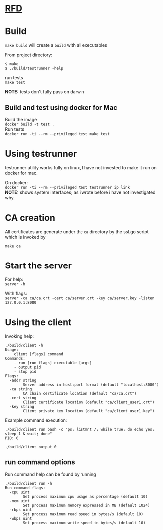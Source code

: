 # [RFD](./RFD.md)

# Build
`make build` will create a `build` with all executables

From project directory:
```
$ make 
$ ./build/testrunner -help
```

run tests  
`make test`

**NOTE:** tests don't fully pass on darwin

## Build and test using docker for Mac
Build the image  
`docker build -t test .`  
Run tests  
`docker run -ti --rm --privileged test make test`

# Using testrunner
testrunner utility works fully on linux, I have not invested to make it run on docker for mac.

On docker:  
`docker run -ti --rm --privileged test testrunner ip link`  
**NOTE:** shows system interfaces; as i wrote before i have not investigated why.

# CA creation

All certificates are generate under the `ca` directory by the ssl.go script which is invoked by 
```
make ca
```

# Start the server
For help:  
`server -h`  

With flags:  
`server -ca ca/ca.crt -cert ca/server.crt -key ca/server.key -listen 127.0.0.1:8080`

# Using the client
Invoking help:  
```
./build/client -h
Usage:
	client [flags] command
Commands:
	- run [run flags] executable [args]
	- output pid
	- stop pid
Flags:
  -addr string
    	Server address in host:port format (default "localhost:8080")
  -ca string
    	CA chain certificate location (default "ca/ca.crt")
  -cert string
    	Client certificate location (default "ca/client_user1.crt")
  -key string
    	Client private key location (default "ca/client_user1.key")
```

Example command execution:  
```
./build/client run bash -c "ps; listmnt /; while true; do echo yes; sleep 1 & wait; done"
PID: 0 
```
`./build/client output 0`

## run command options
Run command help can be found by running  

```
./build/client run -h
Run command flags:
  -cpu uint
    	Set process maximum cpu usage as percentage (default 10)
  -mem uint
    	Set process maximum memory expressed in MB (default 1024)
  -rbps uint
    	Set process maximum read speed in bytes/s (default 10)
  -wbps uint
    	Set process maximum write speed in bytes/s (default 10)
```
